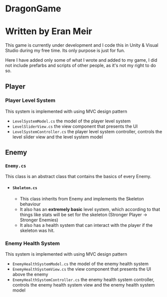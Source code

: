 # DragonGame
# Written by Eran Meir

This game is currently under development and I code this in Unity & Visual Studio during my free time.
Its only purpose is just for fun.

Here I have added only some of what I wrote and added to my game, I did not include prefarbs and scripts of other people, as it's not my right to do so.

## Player
### Player Level System
This system is implemented with using MVC design pattern
- ```LevelSystemModel.cs``` the model of the player level system
- ```LevelSliderView.cs``` the view component that presents the UI
- ```LevelSystemController.cs``` the player level system controller, controls the level slider view and the level system model

## Enemy
### ```Enemy.cs```
This class is an abstract class that contains the basics of every Enemy.
- #### ```Skeleton.cs```
  - This class inherits from Enemy and implements the Skeleton behaviour
  - It also has an **extremely basic** level system, which according to that things like stats will be set for the skeleton (Stronger Player -> Stronger Enemies)
  - It also has a health system that can interact with the player if the skeleton was hit.

### Enemy Health System
This system is implemented with using MVC design pattern
- ```EnemyHealthSystemModel.cs``` the model of the enemy health system
- ```EnemyHealthSystemView.cs``` the view component that presents the UI above the enemy
- ```EnemyHealthSystemController.cs``` the enemy health system controller, controls the enemy health system view and the enemy health system model
